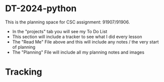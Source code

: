 # DT-2024-python
This is the planning space for CSC assignment: 91907/91906.

- In the "projects" tab you will see my To Do List
- This section will include a tracker to see what I did every lesson
- The "Read Me" File above and this will include any notes / the very start of planning
- The "Planning" File will include all my planning notes and images

# Tracking
